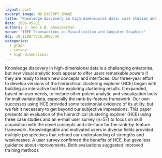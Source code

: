 ```yaml
---
layout: post
excerpt_image: NO_EXCERPT_IMAGE
title: "Knowledge discovery in high-dimensional data: case studies and a user survey for the rank-by-feature framework"
date: 2006-05-01
authors: J. Seo & B. Shneiderman
venue: "IEEE Transactions on Visualization and Computer Graphics"
doi: 10.1109/TVCG.2006.50
categories:
  - graph
  - survey
  - high-dimensional
---
```

Knowledge discovery in high-dimensional data is a challenging enterprise, but new visual analytic tools appear to offer users remarkable powers if they are ready to learn new concepts and interfaces. Our three-year effort to develop versions of the hierarchical clustering explorer (HCE) began with building an interactive tool for exploring clustering results. It expanded, based on user needs, to include other potent analytic and visualization tools for multivariate data, especially the rank-by-feature framework. Our own successes using HCE provided some testimonial evidence of its utility, but we felt it necessary to get beyond our subjective impressions. This paper presents an evaluation of the hierarchical clustering explorer (HCE) using three case studies and an e-mail user survey (n=57) to focus on skill acquisition with the novel concepts and interface for the rank-by-feature framework. Knowledgeable and motivated users in diverse fields provided multiple perspectives that refined our understanding of strengths and weaknesses. A user survey confirmed the benefits of HCE, but gave less guidance about improvements. Both evaluations suggested improved training methods
